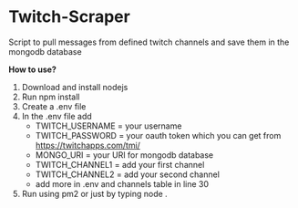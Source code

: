 # Twitch-Scraper

Script to pull messages from defined twitch channels and save them in the mongodb database

**How to use?**

 1. Download and install nodejs
 2. Run npm install
 3. Create a .env file
 4. In the .env file add
	 * TWITCH_USERNAME = your username
	 * TWITCH_PASSWORD = your oauth token which you can get from https://twitchapps.com/tmi/
	 * MONGO_URI = your URI for mongodb database
	 * TWITCH_CHANNEL1 = add your first channel
	 * TWITCH_CHANNEL2 = add your second channel
	 * add more in .env and channels table in line 30
 5. Run using pm2 or just by typing node .